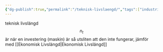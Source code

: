 ```yaml
---
{"dg-publish":true,"permalink":"/teknisk-livslaengd/","tags":["industriellekonomi"]}
---
```


teknisk livslängd
$$n_t$$
är när en investering (maskin) är så utsliten att den inte fungerar, jämför med [[Ekonomisk Livslängd\|Ekonomisk Livslängd]]